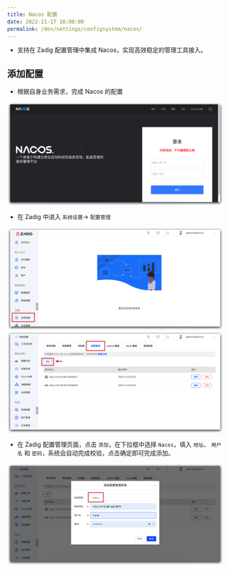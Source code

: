 ```yaml
---
title: Nacos 配置
date: 2022-11-17 16:00:00
permalink: /dev/settings/configsystem/nacos/
---
```

- 支持在 Zadig 配置管理中集成 Nacos，实现高效稳定的管理工具接入。<Badge text="企业版" />

## 添加配置

- 根据自身业务需求，完成 Nacos 的配置

![Nacos配置](../_images/nacos_config_00.png)

- 在 Zadig 中进入 `系统设置`-> `配置管理`

![配置管理](../_images/configsystem_01.png)
![配置管理](../_images/configsystem_02.png)

- 在 Zadig 配置管理页面，点击 `添加`，在下拉框中选择 `Nacos`，填入 `地址`、 `用户名` 和 `密码`，系统会自动完成校验，点击确定即可完成添加。

![Nacos配置](../_images/nacos_config_01.png)